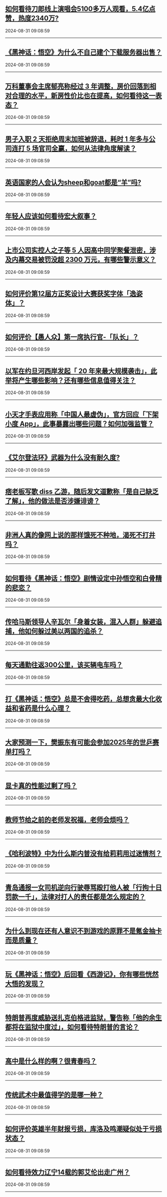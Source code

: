 ## [如何看待刀郎线上演唱会5100多万人观看，5.4亿点赞，热度2340万?](https://www.zhihu.com/question/665747829)

2024-08-31 09:08:59

---
## [《黑神话：悟空》为什么不自己建个下载服务器出售？](https://www.zhihu.com/question/664862603)

2024-08-31 09:08:59

---
## [万科董事会主席郁亮称经过 3 年调整，房价回落到相对合理的水平，新房性价比也在提高，如何看待这一表态？](https://www.zhihu.com/question/665781708)

2024-08-31 09:08:59

---
## [男子入职 2 天拒绝周末加班被辞退，耗时 1 年多与公司连打 5 场官司全赢，如何从法律角度解读？](https://www.zhihu.com/question/665790183)

2024-08-31 09:08:59

---
## [英语国家的人会认为sheep和goat都是“羊”吗?](https://www.zhihu.com/question/664825675)

2024-08-31 09:08:59

---
## [年轻人应该如何看待宏大叙事？](https://www.zhihu.com/question/510017625)

2024-08-31 09:08:59

---
## [上市公司实控人之子等 5 人因高中同学聚餐泄密，涉及内幕交易被罚没超 2300 万元，有哪些警示意义？](https://www.zhihu.com/question/665778532)

2024-08-31 09:08:59

---
## [如何评价第12届方正奖设计大赛获奖字体「逸姿体」？](https://www.zhihu.com/question/662656267)

2024-08-31 09:08:59

---
## [如何评价【愚人众】第一席执行官-「队长」？](https://www.zhihu.com/question/665630653)

2024-08-31 09:08:59

---
## [以军在约旦河西岸发起「 20 年来最大规模袭击」，此举将产生哪些影响？还有哪些信息值得关注？](https://www.zhihu.com/question/665619160)

2024-08-31 09:08:59

---
## [小天才手表应用称「中国人最虚伪」，官方回应「下架小度 App」，此事暴露出哪些问题？如何加强监管？](https://www.zhihu.com/question/665718966)

2024-08-31 09:08:59

---
## [《艾尔登法环》武器为什么没有耐久度?](https://www.zhihu.com/question/529021247)

2024-08-31 09:08:59

---
## [痞老板写歌 diss 乙游，随后发文道歉称「是自己缺乏了解」，他的做法是否涉嫌诽谤？](https://www.zhihu.com/question/665717134)

2024-08-31 09:08:59

---
## [非洲人真的像网上说的那样饿死不种地，渴死不打井吗？](https://www.zhihu.com/question/305114543)

2024-08-31 09:08:59

---
## [如何看待《黑神话：悟空》剧情设定中孙悟空和白骨精的悲恋？](https://www.zhihu.com/question/664882678)

2024-08-31 09:08:59

---
## [传哈马斯领导人辛瓦尔「身着女装，混入人群」躲避追捕，他如何躲过美以两国的追杀？](https://www.zhihu.com/question/665536198)

2024-08-31 09:08:59

---
## [每天通勤往返300公里，该买辆电车吗？](https://www.zhihu.com/question/665687244)

2024-08-31 09:08:59

---
## [打《黑神话：悟空》总是不舍得吃药，总想贪最大化收益和省药是什么心理？](https://www.zhihu.com/question/665620828)

2024-08-31 09:08:59

---
## [大家预测一下，樊振东有可能会参加2025年的世乒赛单打吗？](https://www.zhihu.com/question/665195646)

2024-08-31 09:08:59

---
## [显卡真的性能过剩了吗？](https://www.zhihu.com/question/655133391)

2024-08-31 09:08:59

---
## [教师节给之前的老师发祝福，老师会烦吗？](https://www.zhihu.com/question/664397817)

2024-08-31 09:08:59

---
## [《哈利波特》中为什么斯内普没有给莉莉用过迷情剂？](https://www.zhihu.com/question/663575041)

2024-08-31 09:08:59

---
## [青岛通报一女司机逆向行驶辱骂殴打他人被「行拘十日罚款一千」，法律对打人的责任都是怎么规定的？](https://www.zhihu.com/question/665690853)

2024-08-31 09:08:59

---
## [为什么到现在还有人意识不到游戏的原罪不是氪金抽卡而是质量？](https://www.zhihu.com/question/664976508)

2024-08-31 09:08:59

---
## [玩《黑神话：悟空》后回看《西游记》，你有哪些恍然大悟的发现？](https://www.zhihu.com/question/665592296)

2024-08-31 09:08:59

---
## [特朗普再度威胁送扎克伯格进监狱，警告称「他的余生都将在监狱中度过」，如何看待特朗普的言论？](https://www.zhihu.com/question/665594726)

2024-08-31 09:08:59

---
## [高中是什么样的啊？很青春吗？](https://www.zhihu.com/question/658090236)

2024-08-31 09:08:59

---
## [传统武术中最值得学的是哪一种？](https://www.zhihu.com/question/608063657)

2024-08-31 09:08:59

---
## [如何评价英雄半年财报亏损，库洛及鸣潮疑似处于亏损状态？](https://www.zhihu.com/question/665733399)

2024-08-31 09:08:59

---
## [如何看待效力辽宁14载的郭艾伦出走广州？](https://www.zhihu.com/question/665335779)

2024-08-31 09:08:59

---
